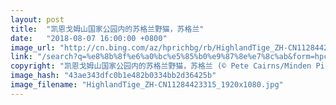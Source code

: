 ```yaml
---
layout: post
title:  "凯恩戈姆山国家公园内的苏格兰野猫，苏格兰"
date:   "2018-08-07 16:00:00 +0800"
image_url: "http://cn.bing.com/az/hprichbg/rb/HighlandTige_ZH-CN11284423315_1920x1080.jpg"
link: "/search?q=%e8%8b%8f%e6%a0%bc%e5%85%b0%e9%87%8e%e7%8c%ab&form=hpcapt&mkt=zh-cn"
copyright: "凯恩戈姆山国家公园内的苏格兰野猫，苏格兰 (© Pete Cairns/Minden Pictures)"
image_hash: "43ae343dfc0b1e482b0334bb2d36425b"
image_filename: "HighlandTige_ZH-CN11284423315_1920x1080.jpg"
---
```

